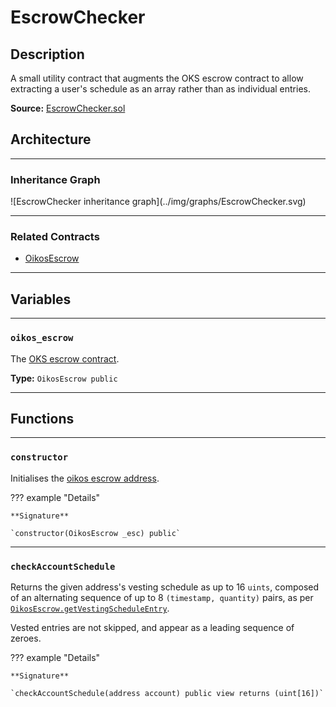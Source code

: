 # EscrowChecker

## Description

A small utility contract that augments the OKS escrow contract to allow extracting a user's schedule as an array rather than as individual entries.

**Source:** [EscrowChecker.sol](https://github.com/oikos-cash/oikos-bsc/blob/master/contracts/EscrowChecker.sol)

## Architecture

---

### Inheritance Graph

<centered-image>
    ![EscrowChecker inheritance graph](../img/graphs/EscrowChecker.svg)
</centered-image>

---

### Related Contracts

- [OikosEscrow](SynthetixEscrow.md)

---

## Variables

---

### `oikos_escrow`

The [OKS escrow contract](OikosEscrow.md).

**Type:** `OikosEscrow public`

---

## Functions

---

### `constructor`

Initialises the [oikos escrow address](#oikos_escrow).

??? example "Details"

    **Signature**

    `constructor(OikosEscrow _esc) public`

---

### `checkAccountSchedule`

Returns the given address's vesting schedule as up to 16 `uints`, composed of an alternating sequence of up to 8 `(timestamp, quantity)` pairs, as per [`OikosEscrow.getVestingScheduleEntry`](SynthetixEscrow.md#getVestingScheduleEntry).

Vested entries are not skipped, and appear as a leading sequence of zeroes.

??? example "Details"

    **Signature**

    `checkAccountSchedule(address account) public view returns (uint[16])`
